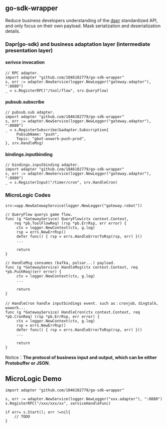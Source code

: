 ## go-sdk-wrapper

Reduce business developers understanding of the [dapr](https://dapr.io) standardized API, and only focus on their own payload. Mask serialization and deserialization details.


### Dapr(go-sdk) and business adaptation layer (intermediate presentation layer)

#### serivce invocation

```golang
// RPC adapter.
import adapter "github.com/1046102779/go-sdk-wrapper"
s, err := adapter.NewService(logger.NewLogger("gateway.adapter"), ":8080")
_ = s.RegisterRPC("/tool/flow", srv.QueryFlow)
```

#### pubsub.subscribe

```golang
// pubsub.sub adapter.
import adapter "github.com/1046102779/go-sdk-wrapper"
s, err := adapter.NewService(logger.NewLogger("gateway.adapter"), ":8080")
_ = s.RegisterSubscribe(&adapter.Subscription{
     PubsubName: "push",
     Topic: "gbot-wxwork-push-prod",
}, srv.HandleMsg)
```

#### bindings.inputbinding
```golang
// bindings.inputbinding adapter.
import adapter "github.com/1046102779/go-sdk-wrapper"
s, err := adapter.NewService(logger.NewLogger("gateway.adapter"), ":8080")
_ = s.RegisterInput("/timer/cron", srv.HandleCron)
```

### MicroLogic Codes

```golang
srv:=app.NewGatewayService(logger.NewLogger("gateway.robot"))

// QueryFlow querys game flow.
func (g *GatewaySerivce) QueryFlow(ctx context.Context, 
    req *pb.ToolFlowReq) (rsp *pb.ErrRsp, err error) { 
     ctx = logger.NewContext(ctx, g.log)
     rsp = errs.NewErrRsp()
     defer func() { rsp = errs.HandleErrorToRsp(rsp, err) }()
     ...

     return
}

// HandleMsg consumes (kafka, pulsar...) payload.
func (g *GatewayService) HandleMsg(ctx context.Context, req *pb.PushReq)(err error) {
     ctx = logger.NewContext(ctx, g.log)
     ...

     return
}

// HandleCron handle inputbindings event. such as：cronjob、dingtalk、wxwork...
func (g *GatewayService) HandleCron(ctx context.Context, req *pb.CronReq) (rsp *pb.ErrRsp, err error) {
     ctx = logger.NewContext(ctx, g.log)
     rsp = errs.NewErrRsp()
     defer func() { rsp = errs.HandleErrorToRsp(rsp, err) }()
     ...

     return
}
```

Notice：**The protocol of business input and output, which can be either Protobuffer or JSON.**

## MicroLogic Demo

```golang
import adapter "github.com/1046102779/go-sdk-wrapper"

s, err := adapter.NewService(logger.NewLogger("xxx.adapter"), ":8080")
s.RegisterRPC("/xxx/xxx/xx", serviceHandleFunc)

if err= s.Start(); err !=nil{
	// TODO
}
```
